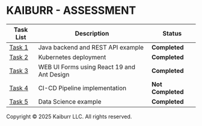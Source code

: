 # KAIBURR - ASSESSMENT

| **Task List**                                                            | **Description**                            | **Status**        |
| ------------------------------------------------------------------------ | ------------------------------------------ | ----------------- |
| [Task 1](https://github.com/adithyarjndrn/Kaiburr-2025/tree/main/Task_1) | Java backend and REST API example          | **Completed**     |
| [Task 2](https://github.com/adithyarjndrn/Kaiburr-2025/tree/main/Task_2) | Kubernetes deployment                      | **Completed**     |
| [Task 3](https://github.com/adithyarjndrn/Kaiburr-2025/tree/main/Task_3) | WEB UI Forms using React 19 and Ant Design | **Completed**     |
| [Task 4](https://github.com/adithyarjndrn/Kaiburr-2025/tree/main/Task_4) | CI-CD Pipeline implementation              | **Not Completed** |
| [Task 5](https://github.com/adithyarjndrn/Kaiburr-2025/tree/main/Task_5) | Data Science example                       | **Completed**     |

Copyright © 2025 Kaiburr LLC. All rights reserved.


